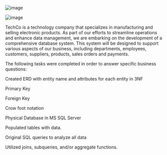 ![image](https://github.com/user-attachments/assets/01906c4b-3c45-482d-b1b2-ff128cb18952)

![image](https://github.com/user-attachments/assets/8e8548e5-84ea-4abc-bd65-190824cb6edb)

TechCo is a technology company that specializes in manufacturing and selling electronic products. As part of our efforts to streamline operations and enhance data management, we are embarking on the development of a comprehensive database system. This system will be designed to support various aspects of our business, including departments, employees, customers, suppliers, products, sales orders and payments.

The following tasks were completed in order to answer specific business questions:

Created ERD with entity name and attributes for each entity in 3NF

Primary Key

Foreign Key

Crow foot notation

Physical Database in MS SQL Server

Populated tables with data.

Original SQL queries to analyze all data

Utilized joins, subqueries, and/or aggregate functions.



